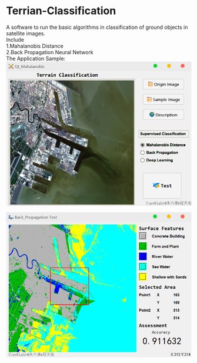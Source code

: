 # Terrian-Classification  
A software to run the basic algorithms in classification  of ground objects in satellite images.  
Include   
       1.Mahalanobis Distance  
       2.Back Propagation Neural Network  
 The Application Sample:  
   ![img](https://github.com/ZHULiyuanRS/Terrian-Classification/blob/master/x64/Debug/Image/sample1.bmp)  
 
   ![img](https://github.com/ZHULiyuanRS/Terrian-Classification/blob/master/x64/Debug/Image/sample2.bmp)
